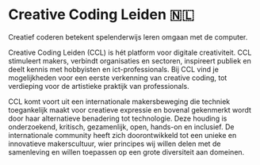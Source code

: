 # Creative Coding Leiden 🇳🇱

Creatief coderen betekent spelenderwijs leren omgaan met de computer.

Creative Coding Leiden (CCL) is hét platform voor digitale creativiteit. CCL stimuleert makers, verbindt organisaties en sectoren, inspireert publiek en deelt kennis met hobbyisten en ict-professionals. Bij CCL vind je mogelijkheden voor een eerste verkenning van creative coding, tot verdieping voor de artistieke praktijk van professionals.

CCL komt voort uit een internationale makersbeweging die techniek toegankelijk maakt voor creatieve expressie en bovenal gekenmerkt wordt door haar alternatieve benadering tot technologie. Deze houding is onderzoekend, kritisch, gezamenlijk, open, hands-on en inclusief. De internationale community heeft zich doorontwikkeld tot een unieke en innovatieve makerscultuur, wier principes wij willen delen met de samenleving en willen toepassen op een grote diversiteit aan domeinen.